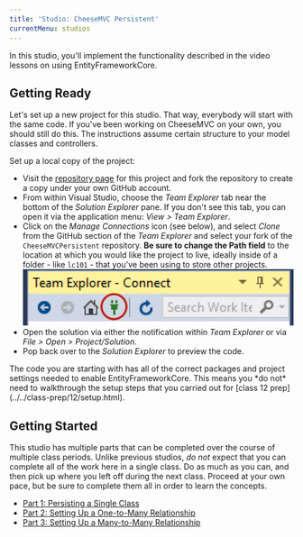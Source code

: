 ```yaml
---
title: 'Studio: CheeseMVC Persistent'
currentMenu: studios
---
```


In this studio, you'll implement the functionality described in the video lessons on using EntityFrameworkCore.

## Getting Ready

Let's set up a new project for this studio. That way, everybody will start with the same code. If you've been working on CheeseMVC on your own, you should still do this. The instructions assume certain structure to your model classes and controllers.

Set up a local copy of the project:
- Visit the [repository page](https://github.com/LaunchCodeEducation/CheeseMVCPersistent) for this project and fork the repository to create a copy under your own GitHub account.
- From within Visual Studio, choose the *Team Explorer* tab near the bottom of the *Solution Explorer* pane. If you don't see this tab, you can open it via the application menu: *View > Team Explorer*.
- Click on the *Manage Connections* icon (see below), and select *Clone* from the GitHub section of the *Team Explorer* and select your fork of the `CheeseMVCPersistent` repository. **Be sure to change the Path field** to the location at which you would like the project to live, ideally inside of a folder - like `lc101` - that you've been using to store other projects.
	![Manage Connections](../../assignments/images/team-explorer-connections.png)
- Open the solution via either the notification within *Team Explorer* or via *File > Open > Project/Solution*.
- Pop back over to the *Solution Explorer* to preview the code.

<aside class="aside-note" markdown="1">
The code you are starting with has all of the correct packages and project settings needed to enable EntityFrameworkCore. This means you *do not* need to walkthrough the setup steps that you carried out for [class 12 prep](../../class-prep/12/setup.html).
</aside>

## Getting Started

This studio has multiple parts that can be completed over the course of multiple class periods. Unlike previous studios, *do not* expect that you can complete all of the work here in a single class. Do as much as you can, and then pick up where you left off during the next class. Proceed at your own pace, but be sure to complete them all in order to learn the concepts.


- [Part 1: Persisting a Single Class](single-class-persistence/)
- [Part 2: Setting Up a One-to-Many Relationship](one-to-many/)
- [Part 3: Setting Up a Many-to-Many Relationship](many-to-many/)
